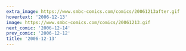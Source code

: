 ```yaml
---
extra_image: https://www.smbc-comics.com/comics/20061213after.gif
hovertext: '2006-12-13'
image: https://www.smbc-comics.com/comics/20061213.gif
next_comic: '2006-12-14'
prev_comic: '2006-12-12'
title: '2006-12-13'
---
```



